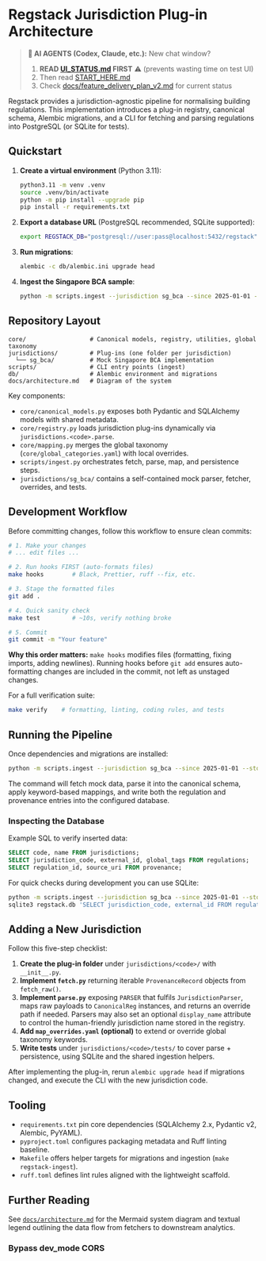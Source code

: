 # Regstack Jurisdiction Plug-in Architecture

> **🤖 AI AGENTS (Codex, Claude, etc.):** New chat window?
> 1. **READ [UI_STATUS.md](UI_STATUS.md) FIRST** ⚠️ (prevents wasting time on test UI)
> 2. Then read [START_HERE.md](START_HERE.md)
> 3. Check [docs/feature_delivery_plan_v2.md](docs/feature_delivery_plan_v2.md) for current status

Regstack provides a jurisdiction-agnostic pipeline for normalising building regulations. This
implementation introduces a plug-in registry, canonical schema, Alembic migrations, and a CLI for
fetching and parsing regulations into PostgreSQL (or SQLite for tests).

## Quickstart

1. **Create a virtual environment** (Python 3.11):
   ```bash
   python3.11 -m venv .venv
   source .venv/bin/activate
   python -m pip install --upgrade pip
   pip install -r requirements.txt
   ```
2. **Export a database URL** (PostgreSQL recommended, SQLite supported):
   ```bash
   export REGSTACK_DB="postgresql://user:pass@localhost:5432/regstack"
   ```
3. **Run migrations**:
   ```bash
   alembic -c db/alembic.ini upgrade head
   ```
4. **Ingest the Singapore BCA sample**:
   ```bash
   python -m scripts.ingest --jurisdiction sg_bca --since 2025-01-01 --store "$REGSTACK_DB"
   ```

## Repository Layout

```
core/                  # Canonical models, registry, utilities, global taxonomy
jurisdictions/         # Plug-ins (one folder per jurisdiction)
  └── sg_bca/          # Mock Singapore BCA implementation
scripts/               # CLI entry points (ingest)
db/                    # Alembic environment and migrations
docs/architecture.md   # Diagram of the system
```

Key components:
- `core/canonical_models.py` exposes both Pydantic and SQLAlchemy models with shared metadata.
- `core/registry.py` loads jurisdiction plug-ins dynamically via `jurisdictions.<code>.parse`.
- `core/mapping.py` merges the global taxonomy (`core/global_categories.yaml`) with local overrides.
- `scripts/ingest.py` orchestrates fetch, parse, map, and persistence steps.
- `jurisdictions/sg_bca/` contains a self-contained mock parser, fetcher, overrides, and tests.

## Development Workflow

Before committing changes, follow this workflow to ensure clean commits:

```bash
# 1. Make your changes
# ... edit files ...

# 2. Run hooks FIRST (auto-formats files)
make hooks        # Black, Prettier, ruff --fix, etc.

# 3. Stage the formatted files
git add .

# 4. Quick sanity check
make test         # ~10s, verify nothing broke

# 5. Commit
git commit -m "Your feature"
```

**Why this order matters:** `make hooks` modifies files (formatting, fixing imports, adding newlines). Running hooks before `git add` ensures auto-formatting changes are included in the commit, not left as unstaged changes.

For a full verification suite:
```bash
make verify    # formatting, linting, coding rules, and tests
```

## Running the Pipeline

Once dependencies and migrations are installed:

```bash
python -m scripts.ingest --jurisdiction sg_bca --since 2025-01-01 --store "$REGSTACK_DB"
```

The command will fetch mock data, parse it into the canonical schema, apply keyword-based mappings,
and write both the regulation and provenance entries into the configured database.

### Inspecting the Database

Example SQL to verify inserted data:

```sql
SELECT code, name FROM jurisdictions;
SELECT jurisdiction_code, external_id, global_tags FROM regulations;
SELECT regulation_id, source_uri FROM provenance;
```

For quick checks during development you can use SQLite:

```bash
python -m scripts.ingest --jurisdiction sg_bca --since 2025-01-01 --store sqlite:///regstack.db
sqlite3 regstack.db 'SELECT jurisdiction_code, external_id FROM regulations;'
```

## Adding a New Jurisdiction

Follow this five-step checklist:

1. **Create the plug-in folder** under `jurisdictions/<code>/` with `__init__.py`.
2. **Implement `fetch.py`** returning iterable `ProvenanceRecord` objects from `fetch_raw()`.
3. **Implement `parse.py`** exposing `PARSER` that fulfils `JurisdictionParser`, maps raw payloads to
   `CanonicalReg` instances, and returns an override path if needed. Parsers may also set an optional
   `display_name` attribute to control the human-friendly jurisdiction name stored in the registry.
4. **Add `map_overrides.yaml` (optional)** to extend or override global taxonomy keywords.
5. **Write tests** under `jurisdictions/<code>/tests/` to cover parse + persistence, using
   SQLite and the shared ingestion helpers.

After implementing the plug-in, rerun `alembic upgrade head` if migrations changed, and execute the
CLI with the new jurisdiction code.

## Tooling

- `requirements.txt` pin core dependencies (SQLAlchemy 2.x, Pydantic v2, Alembic, PyYAML).
- `pyproject.toml` configures packaging metadata and Ruff linting baseline.
- `Makefile` offers helper targets for migrations and ingestion (`make regstack-ingest`).
- `ruff.toml` defines lint rules aligned with the lightweight scaffold.

## Further Reading

See [`docs/architecture.md`](docs/architecture.md) for the Mermaid system diagram and textual
legend outlining the data flow from fetchers to downstream analytics.
### Bypass dev_mode CORS
